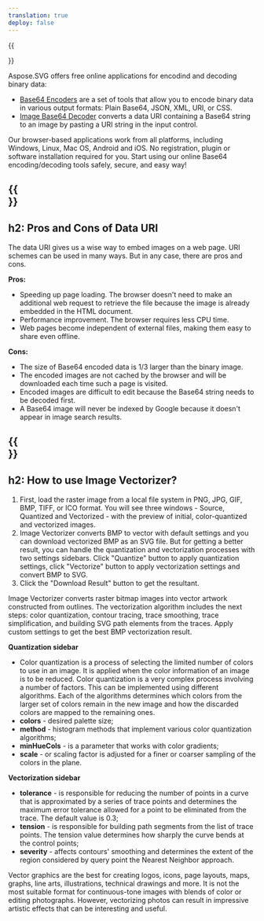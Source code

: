 ```yaml
---
translation: true
deploy: false
---
```


{{<section encode-online>}}

Aspose.SVG offers free online applications for encodind and decoding binary data:
 - [Base64 Encoders](https://products.aspose.app/svg/encoding) are a set of tools that allow you to encode binary data in various output formats: Plain Base64, JSON, XML, URI, or CSS.
 - [Image Base64 Decoder](https://products.aspose.app/svg/image-base64-decoder) converts a data URI containing a Base64 string to an image by pasting a URI string in the input control.
 
Our browser-based applications work from all platforms, including Windows, Linux, Mac OS, Android and iOS. No registration, plugin or software installation required for you. Start using our online Base64 encoding/decoding tools safely, secure, and easy way!

{{<section encode-uri>}}
---
h2: Pros and Cons of Data URI
---

The data URI gives us a wise way to embed images on a web page. URI schemes can be used in many ways. But in any case, there are pros and cons.

<b>Pros:</b>
- Speeding ​​up page loading. The browser doesn't need to make an additional web request to retrieve the file because the image is already embedded in the HTML document.
- Performance improvement. The browser requires less CPU time.
- Web pages become independent of external files, making them easy to share even offline.

<b>Cons:</b>
- The size of Base64 encoded data is 1/3 larger than the binary image.
- The encoded images are not cached by the browser and will be downloaded each time such a page is visited.
- Encoded images are difficult to edit because the Base64 string needs to be decoded first.
- A Base64 image will never be indexed by Google because it doesn't appear in image search results.

{{<section vectorization-use>}}
---
h2: How to use Image Vectorizer?
---

1. First, load the raster image from a local file system in PNG, JPG, GIF, BMP, TIFF, or ICO format. You will see three windows - Source, Quantized and Vectorized - with the preview of initial, color-quantized and vectorized images.
1. Image Vectorizer converts BMP to vector with default settings and you can download vectorized BMP as an SVG file. But for getting a better result, you can handle the quantization and vectorization processes with two settings sidebars. Click "Quantize" button to apply quantization settings, click "Vectorize" button to apply vectorization settings and convert BMP to SVG.
1. Click the "Download Result" button to get the resultant. 

 Image Vectorizer converts raster bitmap images into vector artwork constructed from outlines. The vectorization algorithm includes the next steps: color quantization, contour tracing, trace smoothing, trace simplification, and building SVG path elements from the traces. Apply custom settings to get the best BMP vectorization result.

<b>Quantization sidebar</b>
 - Color quantization is a process of selecting the limited number of colors to use in an image. It is applied when the color information of an image is to be reduced. Color quantization is a very complex process involving a number of factors. This can be implemented using different algorithms. Each of the algorithms determines which colors from the larger set of colors remain in the new image and how the discarded colors are mapped to the remaining ones.
 - <b>colors</b> - desired palette size;
 - <b>method</b> - histogram methods that implement various color quantization algorithms;
 - <b>minHueCols</b> - is a parameter that works with color gradients;
 - <b>scale</b> - or scaling factor is adjusted for a finer or coarser sampling of the colors in the plane.


<b>Vectorization sidebar</b>
- <b>tolerance</b> -  is responsible for reducing the number of points in a curve that is approximated by a series of trace points and determines the maximum error tolerance allowed for a point to be eliminated from the trace. The default value is 0.3;
- <b>tension</b> -  is responsible for building path segments from the list of trace points. The tension value determines how sharply the curve bends at the control points;
- <b>severity</b> - affects contours' smoothing and determines the extent of the region considered by query point the Nearest Neighbor approach.

Vector graphics are the best for creating logos, icons, page layouts, maps, graphs, line arts, illustrations, technical drawings and more. It is not the most suitable format for continuous-tone images with blends of color or editing photographs. However, vectorizing photos can result in impressive artistic effects that can be interesting and useful.